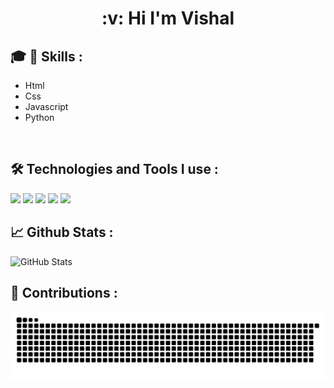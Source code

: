<h1 align="center">:v: Hi I'm Vishal</h1>


## :mortar_board: :dart: Skills : 

- Html
- Css
- Javascript
- Python
<br>


## :hammer_and_wrench: Technologies and Tools I use : 
<img src="https://img.shields.io/badge/python%20-%2314354C.svg?&style=for-the-badge&logo=python&logoColor=white">  <img src="https://img.shields.io/badge/javascript%20-%23323330.svg?&style=for-the-badge&logo=javascript&logoColor=%23F7DF1E">  <img src="https://img.shields.io/badge/html5%20-%23E34F26.svg?&style=for-the-badge&logo=html5&logoColor=white">  <img src="https://img.shields.io/badge/css3%20-%231572B6.svg?&style=for-the-badge&logo=css3&logoColor=white">  <img src="http://img.shields.io/badge/-VS%20Code-000000?style=for-the-badge&logo=Visual-studio-code&logoColor=blue">  



## :chart_with_upwards_trend: Github Stats :
<img src="https://github-readme-stats.vercel.app/api?username=Kachavi&amp;show_icons=true" alt="GitHub Stats">

## :pushpin: Contributions :
![snake svg](https://github.com/Kachavi/Kachavi/blob/output/github-contribution-grid-snake.svg)
